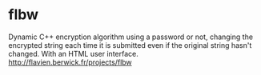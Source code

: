 # flbw
Dynamic C++ encryption algorithm using a password or not, changing the encrypted string each time it is submitted even if the original string hasn't changed. With an HTML user interface. http://flavien.berwick.fr/projects/flbw
